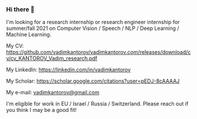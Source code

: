 ### Hi there 👋

I'm looking for a research internship or research engineer internship for summer/fall 2021 on Computer Vision / Speech / NLP / Deep Learning / Machine Learning.

My CV: https://github.com/vadimkantorov/vadimkantorov.com/releases/download/cv/cv_KANTOROV_Vadim_research.pdf

My LinkedIn: https://linkedin.com/in/vadimkantorov

My Scholar: https://scholar.google.com/citations?user=pEDJ-8cAAAAJ

My e-mail: vadimkantorov@gmail.com

I'm eligible for work in EU / Israel / Russia / Switzerland. Please reach out if you think I may be a good fit!
